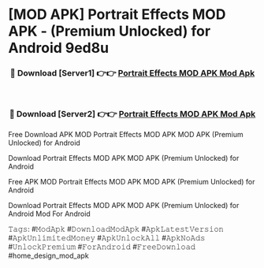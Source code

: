 # [MOD APK] Portrait Effects MOD APK - (Premium Unlocked) for Android 9ed8u



<div align="center">
<h3>🔴 Download [Server1] 👉👉 <a href="https://momento.my/?title=Portrait_Effects_MOD_APK">Portrait Effects MOD APK Mod Apk</a></h3><br>

<h3>🔴 Download [Server2] 👉👉 <a href="https://momento.my/?title=Portrait_Effects_MOD_APK">Portrait Effects MOD APK Mod Apk</a></h3>
</div>



Free Download APK MOD Portrait Effects MOD APK MOD APK (Premium Unlocked) for Android

Download Portrait Effects MOD APK MOD APK (Premium Unlocked) for Android

Free APK MOD Portrait Effects MOD APK MOD APK (Premium Unlocked) for Android

Download Portrait Effects MOD APK MOD APK (Premium Unlocked) for Android Mod For Android

𝚃𝚊𝚐𝚜: #𝙼𝚘𝚍𝙰𝚙𝚔 #𝙳𝚘𝚠𝚗𝚕𝚘𝚊𝚍𝙼𝚘𝚍𝙰𝚙𝚔 #𝙰𝚙𝚔𝙻𝚊𝚝𝚎𝚜𝚝𝚅𝚎𝚛𝚜𝚒𝚘𝚗 #𝙰𝚙𝚔𝚄𝚗𝚕𝚒𝚖𝚒𝚝𝚎𝚍𝙼𝚘𝚗𝚎𝚢 #𝙰𝚙𝚔𝚄𝚗𝚕𝚘𝚌𝚔𝙰𝚕𝚕 #𝙰𝚙𝚔𝙽𝚘𝙰𝚍𝚜 #𝚄𝚗𝚕𝚘𝚌𝚔𝙿𝚛𝚎𝚖𝚒𝚞𝚖 #𝙵𝚘𝚛𝙰𝚗𝚍𝚛𝚘𝚒𝚍 #𝙵𝚛𝚎𝚎𝙳𝚘𝚠𝚗𝚕𝚘𝚊𝚍 #home_design_mod_apk
